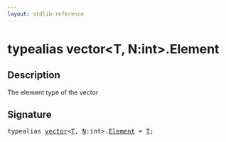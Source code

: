 ```yaml
---
layout: stdlib-reference
---
```


# typealias vector\<T, N:int\>\.Element

## Description

The element type of the vector


## Signature

<pre>
<span class='code_keyword'>typealias</span> <a href="/stdlib-reference/types/vector/index" class="code_type">vector</a>&lt;<a href="/stdlib-reference/types/vector/index#typeparam-T" class="code_type">T</a>, <a href="/stdlib-reference/types/vector/index#decl-N" class="code_var">N</a>:<span class="code_keyword">int</span>&gt;.<a href="/stdlib-reference/types/vector/Element" class="code_type">Element</a> = <a href="/stdlib-reference/types/vector/index#typeparam-T" class="code_type">T</a>;
</pre>

